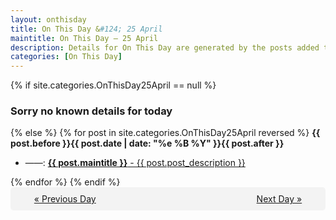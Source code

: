 ```yaml
---
layout: onthisday
title: On This Day &#124; 25 April
maintitle: On This Day — 25 April
description: Details for On This Day are generated by the posts added to the website so the content is subject to changes/updates over time.
categories: [On This Day]
---
```


{% if site.categories.OnThisDay25April == null %}
<h3>Sorry no known details for today</h3>
{% else %}
{% for post in site.categories.OnThisDay25April reversed %}
<strong>{{ post.before }}{{ post.date | date: "%e %B %Y" }}{{ post.after }}</strong>
<ul>
<li> ——: <a class="{{ post.class }}" href="{{ post.url }}"><strong>{{ post.maintitle }}</strong> - {{ post.post_description }}</a></li>
</ul>
{% endfor %}
{% endif %}
<br />
<div style="background-color: #f3f3f3; padding: 10px; border-radius: 5px; text-align: center; display: flex; justify-content: space-evenly;">
<a href="/onthisday/04/04-24">« Previous Day</a>
<span style="visibility:hidden;">[ Visit Leap Year February 29 ]</span>
<a href="/onthisday/04/04-26">Next Day »</a>
</div>
